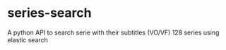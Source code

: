 # series-search
A python API to search serie with their subtitles (VO/VF) 128 series using elastic search
